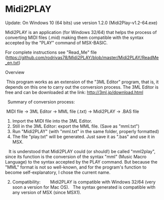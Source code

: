 # Midi2PLAY

Update:
On Windows 10 (64 bits) use version 1.2.0  (Midi2Play-v1.2-64.exe)

Midi2PLAY is an application (for Windows 32/64) that helps the process of converting MIDI files (.mid) making them compatible with the syntax accepted by the "PLAY" command of MSX-BASIC.

For complete instructions see "Read_Me" file (https://github.com/rodrivas78/Midi2PLAY/blob/master/Midi2PLAY/ReadMe_en.txt)

  Overview

 This program works as an extension of the "3ML Editor" program, that is, it depends on this one to carry out the conversion process. The 3ML Editor is free and can be downloaded at the link: http://3ml.jp/download.html

  Summary of conversion process:

 MIDI file -> 3ML Editor -> MML file (.txt) -> Midi2PLAY -> .BAS file

1) Import the MIDI file into the 3ML Editor.
2) Still in the 3ML Editor: export the MML file. (Save as "mml.txt")
3) Run "Midi2PLAY" (with "mml.txt" in the same folder, properly formatted)
4) The file "play.txt" will be generated. Just save it as ".bas" and use it in MSX.

   It is understood that Midi2PLAY could (or should!) be called "mml2play", since its function is the conversion of the syntax "mml" (Music Macro Language) to the syntax accepted by the PLAY command. But because the "MML" format is not so well-known, and for the program's function to become self-explanatory, I chose the current name.


2. Compatibility:
    
  Midi2PLAY is compatible with Windows 32/64 (very soon a version for Mac OS).
  The syntax generated is compatible with any version of MSX (since MSX1).

